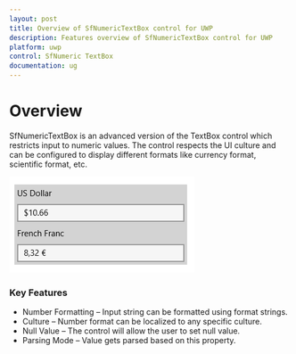 ```yaml
---
layout: post
title: Overview of SfNumericTextBox control for UWP
description: Features overview of SfNumericTextBox control for UWP
platform: uwp
control: SfNumeric TextBox
documentation: ug
---
```


# Overview

SfNumericTextBox is an advanced version of the TextBox control which restricts input to numeric values. The control respects the UI culture and can be configured to display different formats like currency format, scientific format, etc.



![](Overview_images/Overview_img1.png)



### Key Features

* Number Formatting – Input string can be formatted using format strings. 
* Culture – Number format can be localized to any specific culture.
* Null Value – The control will allow the user to set null value.
* Parsing Mode – Value gets parsed based on this property.
